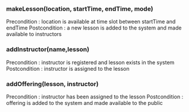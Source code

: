 ### makeLesson(location, startTime, endTime, mode)
Precondition : location is available at time slot between startTime and endTime
Postcondition : a new lesson is added to the system and made available to instructors

### addInstructor(name,lesson)
Precondition : instructor is registered and lesson exists in the system
Postcondition : instructor is assigned to the lesson

### addOffering(lesson, instructor)
Precondition : instructor has been assigned to the lesson
Postcondition : offering is added to the system and made available to the public
